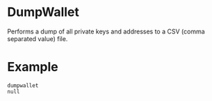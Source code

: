 # DumpWallet

Performs a dump of all private keys and addresses to a CSV (comma separated value) file.

# Example

```
dumpwallet
null

```
